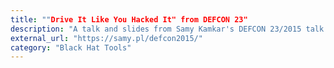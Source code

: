 ```yaml
---
title: ""Drive It Like You Hacked It" from DEFCON 23"
description: "A talk and slides from Samy Kamkar's DEFCON 23/2015 talk that includes hacking garages, exploiting automotive mobile apps, and breaking rolling codes to unlock any vehicle with low cost tools."
external_url: "https://samy.pl/defcon2015/"
category: "Black Hat Tools"
---
```

